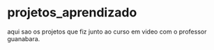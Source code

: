 # projetos_aprendizado
aqui sao os projetos que fiz junto ao curso em video com o professor guanabara.
